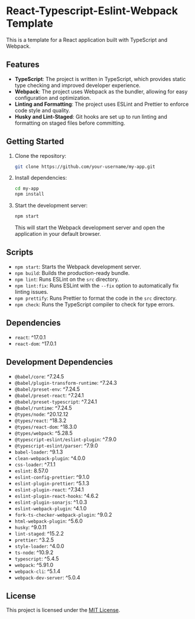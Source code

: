 # React-Typescript-Eslint-Webpack Template

This is a template for a React application built with TypeScript and Webpack.

## Features

- **TypeScript**: The project is written in TypeScript, which provides static type checking and improved developer experience.
- **Webpack**: The project uses Webpack as the bundler, allowing for easy configuration and optimization.
- **Linting and Formatting**: The project uses ESLint and Prettier to enforce code style and quality.
- **Husky and Lint-Staged**: Git hooks are set up to run linting and formatting on staged files before committing.

## Getting Started

1. Clone the repository:

   ```bash
   git clone https://github.com/your-username/my-app.git
   ```

2. Install dependencies:

   ```bash
   cd my-app
   npm install
   ```

3. Start the development server:

   ```bash
   npm start
   ```

   This will start the Webpack development server and open the application in your default browser.

## Scripts

- `npm start`: Starts the Webpack development server.
- `npm build`: Builds the production-ready bundle.
- `npm lint`: Runs ESLint on the `src` directory.
- `npm lint:fix`: Runs ESLint with the `--fix` option to automatically fix linting issues.
- `npm prettify`: Runs Prettier to format the code in the `src` directory.
- `npm check`: Runs the TypeScript compiler to check for type errors.

## Dependencies

- `react`: ^17.0.1
- `react-dom`: ^17.0.1

## Development Dependencies

- `@babel/core`: ^7.24.5
- `@babel/plugin-transform-runtime`: ^7.24.3
- `@babel/preset-env`: ^7.24.5
- `@babel/preset-react`: ^7.24.1
- `@babel/preset-typescript`: ^7.24.1
- `@babel/runtime`: ^7.24.5
- `@types/node`: ^20.12.12
- `@types/react`: ^18.3.2
- `@types/react-dom`: ^18.3.0
- `@types/webpack`: ^5.28.5
- `@typescript-eslint/eslint-plugin`: ^7.9.0
- `@typescript-eslint/parser`: ^7.9.0
- `babel-loader`: ^9.1.3
- `clean-webpack-plugin`: ^4.0.0
- `css-loader`: ^7.1.1
- `eslint`: 8.57.0
- `eslint-config-prettier`: ^9.1.0
- `eslint-plugin-prettier`: ^5.1.3
- `eslint-plugin-react`: ^7.34.1
- `eslint-plugin-react-hooks`: ^4.6.2
- `eslint-plugin-sonarjs`: ^1.0.3
- `eslint-webpack-plugin`: ^4.1.0
- `fork-ts-checker-webpack-plugin`: ^9.0.2
- `html-webpack-plugin`: ^5.6.0
- `husky`: ^9.0.11
- `lint-staged`: ^15.2.2
- `prettier`: ^3.2.5
- `style-loader`: ^4.0.0
- `ts-node`: ^10.9.2
- `typescript`: ^5.4.5
- `webpack`: ^5.91.0
- `webpack-cli`: ^5.1.4
- `webpack-dev-server`: ^5.0.4

## License

This project is licensed under the [MIT License](LICENSE).
